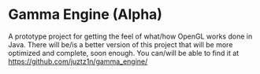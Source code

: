 # Gamma Engine (Alpha)
A prototype project for getting the feel of what/how OpenGL works done in Java. There will be/is a better version of this project that will be more optimized and complete, soon enough. You can/will be able to find it at https://github.com/juztz1n/gamma_engine/
